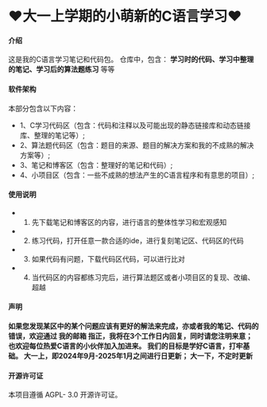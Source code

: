 #  :heart:**大一上学期的小萌新的C语言学习**:heart: 

#### 介绍
这是我的C语言学习笔记和代码包。
仓库中，包含： **学习时的代码、学习中整理的笔记、学习后的算法题练习** 等等

#### 软件架构
本部分包含以下内容：
-  1、C学习代码区（包含：代码和注释以及可能出现的静态链接库和动态链接库、整理的笔记等）; 
- 2、算法题代码区（包含：题目的来源、题目的解决方案和我的不成熟的解决方案等）;
- 3、笔记和博客区（包含：整理好的笔记和代码）;
- 4、小项目区（包含：一些不成熟的想法产生的C语言程序和有意思的项目）;

#### 使用说明
- 1.  先下载笔记和博客区的内容，进行语言的整体性学习和宏观感知
- 2.  练习代码，打开任意一款合适的ide，进行复刻笔记区、代码区的代码
- 3.  如果代码有问题，下载代码区代码，可以进行比对
- 4.  当代码区的内容都练习完后，进行算法题区或者小项目区的复现、改编、超越

#### 声明
 **如果您发现某区中的某个问题应该有更好的解法来完成，亦或者我的笔记、代码的错误，欢迎通过 **我的邮箱** 指正，我将在3个工作日内回复，同时请您注明来意；也欢迎每位热爱C语言的小伙伴加入加进来。
我们的目标是学好C语言，打牢基础。
大一上，即2024年9月-2025年1月之间进行日更新；
大一下，不定时更新**

#### 开源许可证
本项目遵循 AGPL- 3.0 开源许可证。



